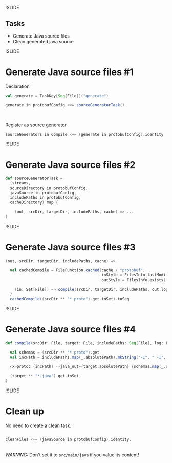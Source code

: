 !SLIDE

## Tasks

+ Generate Java source files
+ Clean generated java source

!SLIDE

# Generate Java source files #1

Declaration

```scala
val generate = TaskKey[Seq[File]]("generate")

generate in protobufConfig <<= sourceGeneratorTask()
```

&nbsp;  

Register as source generator

```scala
sourceGenerators in Compile <+= (generate in protobufConfig).identity
```

!SLIDE 

# Generate Java source files #2
```scala
def sourceGeneratorTask = 
  (streams,
  sourceDirectory in protobufConfig,
  javaSource in protobufConfig,
  includePaths in protobufConfig,
  cacheDirectory) map {	
  
    (out, srcDir, targetDir, includePaths, cache) => ...
}
```

!SLIDE

# Generate Java source files #3
```scala
(out, srcDir, targetDir, includePaths, cache) =>

  val cachedCompile = FileFunction.cached(cache / "protobuf",
                                          inStyle = FilesInfo.lastModified,
                                          outStyle = FilesInfo.exists) { 
										  
    (in: Set[File]) => compile(srcDir, targetDir, includePaths, out.log)
  }
  cachedCompile((srcDir ** "*.proto").get.toSet).toSeq
```

!SLIDE
# Generate Java source files #4

```scala
def compile(srcDir: File, target: File, includePaths: Seq[File], log: Logger) =  {

  val schemas = (srcDir ** "*.proto").get
  val incPath = includePaths.map(_.absolutePath).mkString("-I", " -I", "")

  <x>protoc {incPath} --java_out={target.absolutePath} {schemas.map(_.absolutePath).mkString(" ")}</x> ! log
  
  (target ** "*.java").get.toSet
}
```

!SLIDE

# Clean up

No need to create a clean task.

```scala

cleanFiles <+= (javaSource in protobufConfig).identity,

```
&nbsp;  
_WARNING:_ Don't set it to `src/main/java` if you value its content!

